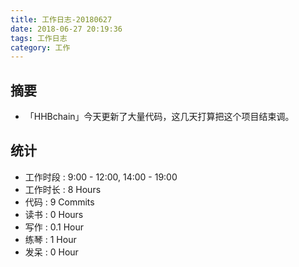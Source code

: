 ```yaml
---
title: 工作日志-20180627
date: 2018-06-27 20:19:36
tags: 工作日志
category: 工作
---
```


## 摘要

* 「HHBchain」今天更新了大量代码，这几天打算把这个项目结束调。

## 统计

* 工作时段 : 9:00 - 12:00, 14:00 - 19:00
* 工作时长 : 8 Hours
* 代码 : 9 Commits
* 读书 : 0 Hours
* 写作 : 0.1 Hour
* 练琴 : 1 Hour
* 发呆 : 0 Hour